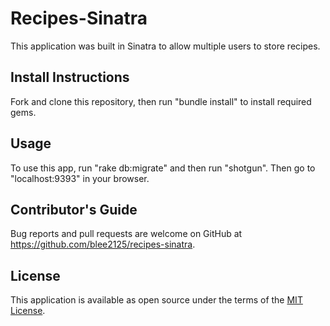 # Recipes-Sinatra

This application was built in Sinatra to allow multiple users to store recipes.

## Install Instructions

Fork and clone this repository, then run "bundle install" to install required gems.

## Usage

To use this app, run "rake db:migrate" and then run "shotgun". Then go to "localhost:9393" in your browser.

## Contributor's Guide

Bug reports and pull requests are welcome on GitHub at https://github.com/blee2125/recipes-sinatra.

## License

This application is available as open source under the terms of the [MIT License](https://opensource.org/licenses/MIT).
